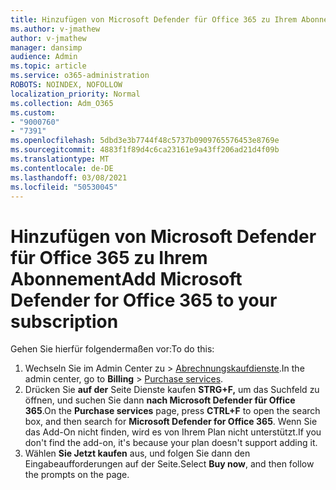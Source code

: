 ```yaml
---
title: Hinzufügen von Microsoft Defender für Office 365 zu Ihrem Abonnement
ms.author: v-jmathew
author: v-jmathew
manager: dansimp
audience: Admin
ms.topic: article
ms.service: o365-administration
ROBOTS: NOINDEX, NOFOLLOW
localization_priority: Normal
ms.collection: Adm_O365
ms.custom:
- "9000760"
- "7391"
ms.openlocfilehash: 5dbd3e3b7744f48c5737b0909765576453e8769e
ms.sourcegitcommit: 4883f1f89d4c6ca23161e9a43ff206ad21d4f09b
ms.translationtype: MT
ms.contentlocale: de-DE
ms.lasthandoff: 03/08/2021
ms.locfileid: "50530045"
---
```

# <a name="add-microsoft-defender-for-office-365-to-your-subscription"></a><span data-ttu-id="ee862-102">Hinzufügen von Microsoft Defender für Office 365 zu Ihrem Abonnement</span><span class="sxs-lookup"><span data-stu-id="ee862-102">Add Microsoft Defender for Office 365 to your subscription</span></span>

<span data-ttu-id="ee862-103">Gehen Sie hierfür folgendermaßen vor:</span><span class="sxs-lookup"><span data-stu-id="ee862-103">To do this:</span></span>

1. <span data-ttu-id="ee862-104">Wechseln Sie im Admin Center zu  >  [Abrechnungskaufdienste](https://go.microsoft.com/fwlink/p/?linkid=868433).</span><span class="sxs-lookup"><span data-stu-id="ee862-104">In the admin center, go to **Billing** > [Purchase services](https://go.microsoft.com/fwlink/p/?linkid=868433).</span></span>
2. <span data-ttu-id="ee862-105">Drücken Sie **auf der** Seite Dienste kaufen **STRG+F,** um das Suchfeld zu öffnen, und suchen Sie dann **nach Microsoft Defender für Office 365**.</span><span class="sxs-lookup"><span data-stu-id="ee862-105">On the **Purchase services** page, press **CTRL+F** to open the search box, and then search for **Microsoft Defender for Office 365**.</span></span> <span data-ttu-id="ee862-106">Wenn Sie das Add-On nicht finden, wird es von Ihrem Plan nicht unterstützt.</span><span class="sxs-lookup"><span data-stu-id="ee862-106">If you don't find the add-on, it's because your plan doesn't support adding it.</span></span>
3. <span data-ttu-id="ee862-107">Wählen **Sie Jetzt kaufen** aus, und folgen Sie dann den Eingabeaufforderungen auf der Seite.</span><span class="sxs-lookup"><span data-stu-id="ee862-107">Select **Buy now**, and then follow the prompts on the page.</span></span>
